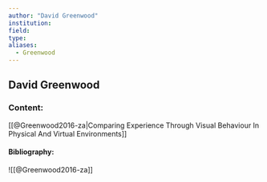 ```yaml
---
author: "David Greenwood"
institution:
field:
type:
aliases:
  - Greenwood
---
```


## David Greenwood

### Content:
[[@Greenwood2016-za|Comparing Experience Through Visual Behaviour In Physical And Virtual Environments]]

#### Bibliography:

![[@Greenwood2016-za]]